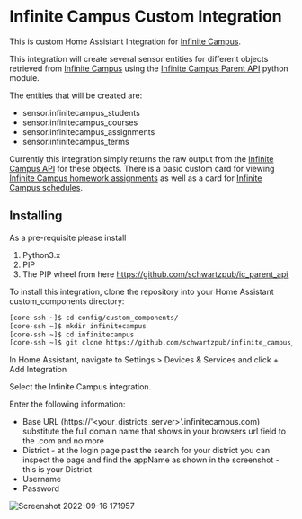 # Infinite Campus Custom Integration

This is custom Home Assistant Integration for [Infinite Campus](https://www.infinitecampus.com/).  

This integration will create several sensor entities for different objects retrieved from [Infinite Campus](https://www.infinitecampus.com) using the [Infinite Campus Parent API](https://github.com/schwartzpub/ic_parent_api) python module.

The entities that will be created are:

- sensor.infinitecampus_students
- sensor.infinitecampus_courses
- sensor.infinitecampus_assignments
- sensor.infinitecampus_terms

Currently this integration simply returns the raw output from the [Infinite Campus API](https://canvas.instructure.com/doc/api/) for these objects.  There is a basic custom card for viewing [Infinite Campus homework assignments](https://github.com/schwartzpub/homeassistant-cards) as well as a card for [Infinite Campus schedules](https://github.com/schwartzpub/homeassistant-cards).

## Installing

As a pre-requisite please install

1. Python3.x
2. PIP
3. The PIP wheel from here https://github.com/schwartzpub/ic_parent_api

To install this integration, clone the repository into your Home Assistant custom_components directory:

```bash
[core-ssh ~]$ cd config/custom_components/
[core-ssh ~]$ mkdir infinitecampus
[core-ssh ~]$ cd infinitecampus
[core-ssh ~]$ git clone https://github.com/schwartzpub/infinite_campus_hassio.git
```

In Home Assistant, navigate to Settings > Devices & Services and click + Add Integration

Select the Infinite Campus integration.

Enter the following information:

- Base URL (https://'<your_districts_server>'.infinitecampus.com)  substitute the full domain name that shows in your browsers url field to the .com and no more
- District  - at the login page past the search for your district you can inspect the page and find the appName as shown in the screenshot - this is your District
- Username
- Password

![Screenshot 2022-09-16 171957](https://user-images.githubusercontent.com/13734613/190816004-a062b221-0653-4655-9b37-b67211350e6b.jpg)
